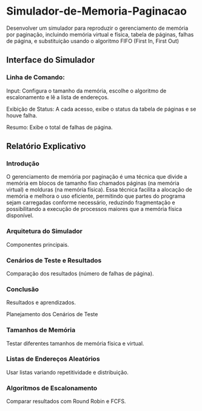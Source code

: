 # Simulador-de-Memoria-Paginacao
Desenvolver um simulador para reproduzir o gerenciamento de memória por paginação, incluindo memória virtual e física, tabela de páginas, falhas de página, e substituição usando o algoritmo FIFO (First In, First Out)

## Interface do Simulador

### Linha de Comando:

Input: Configura o tamanho da memória, escolhe o algoritmo de escalonamento e lê a lista de endereços.

Exibição de Status: A cada acesso, exibe o status da tabela de páginas e se houve falha.

Resumo: Exibe o total de falhas de página.

## Relatório Explicativo

### Introdução

O gerenciamento de memória por paginação é uma técnica que divide a memória em blocos de tamanho fixo chamados páginas (na memória virtual) e molduras (na memória física). Essa técnica facilita a alocação de memória e melhora o uso eficiente, permitindo que partes do programa sejam carregadas conforme necessário, reduzindo fragmentação e possibilitando a execução de processos maiores que a memória física disponível.

### Arquitetura do Simulador

Componentes principais.

### Cenários de Teste e Resultados

Comparação dos resultados (número de falhas de página).

### Conclusão

Resultados e aprendizados.

Planejamento dos Cenários de Teste

### Tamanhos de Memória

Testar diferentes tamanhos de memória física e virtual.

### Listas de Endereços Aleatórios

Usar listas variando repetitividade e distribuição.

### Algoritmos de Escalonamento

Comparar resultados com Round Robin e FCFS.